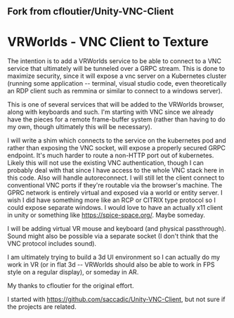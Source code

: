 ## Fork from cfloutier/Unity-VNC-Client

# VRWorlds - VNC Client to Texture

The intention is to add a VRWorlds service to be able to connect to a VNC service that ultimately will be tunneled over a GRPC stream.
This is done to maximize security, since it will expose a vnc server on a Kubernetes cluster (running some application -- terminal, visual studio code, even theoretically an RDP client such as remmina or similar to connect to a windows server).

This is one of several services that will be added to the VRWorlds browser, along with keyboards and such.   I'm starting with VNC since we already have the pieces for a remote frame-buffer system (rather than having to do my own, though ultimately this will be necessary).

I will write a shim which connects to the service on the kubernetes pod and rather than exposing the VNC socket, will expose a properly secured GRPC endpoint.  It's much harder to route a non-HTTP port out of kubernetes.   Likely this will not use the existing VNC authentication, though I can probably deal with that since I have access to the whole VNC stack here in this code.  Also will handle autoreconnect.   I will still let the client connect to conventional VNC ports if they're routable via the browser's machine.   The GPRC network is entirely virtual and exposed via a world or entity server.   I wish I did have something more like an RCP or CITRIX type protocol so I could expose separate windows.    I would love to have an actually x11 client in unity or something like https://spice-space.org/.  Maybe someday.

I will be adding virtual VR mouse and keyboard (and physical passthrough).   Sound might also be possible via a separate socket (I don't think that the VNC protocol includes sound).

I am ultimately trying to build a 3d UI environment so I can actually do my work in VR (or in flat 3d -- VRWorlds should also be able to work in FPS style on a regular display), or someday in AR.

My thanks to cfloutier for the original effort.

I started with https://github.com/saccadic/Unity-VNC-Client, but not sure if the projects are related.


 



